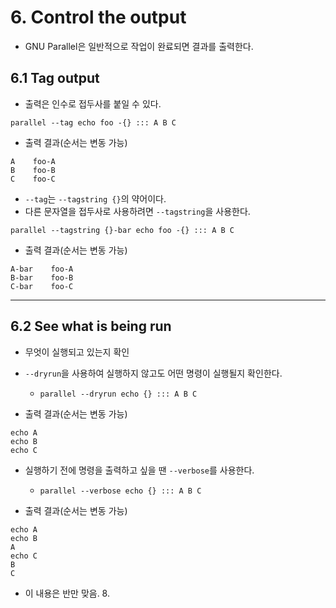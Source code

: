 # 6. Control the output
- GNU Parallel은 일반적으로 작업이 완료되면 결과를 출력한다.
## 6.1 Tag output
- 출력은 인수로 접두사를 붙일 수 있다.

`parallel --tag echo foo -{} ::: A B C`

- 출력 결과(순서는 변동 가능)
```
A    foo-A
B    foo-B
C    foo-C
```

- `--tag`는 `--tagstring {}`의 약어이다.
- 다른 문자열을 접두사로 사용하려면 `--tagstring`을 사용한다.

`parallel --tagstring {}-bar echo foo -{} ::: A B C`

- 출력 결과(순서는 변동 가능)
```
A-bar    foo-A
B-bar    foo-B
C-bar    foo-C
```

---

## 6.2 See what is being run
- 무엇이 실행되고 있는지 확인

- `--dryrun`을 사용하여 실행하지 않고도 어떤 명령이 실행될지 확인한다.
	- `parallel --dryrun echo {} ::: A B C`

- 출력 결과(순서는 변동 가능)
```
echo A
echo B
echo C
```

- 실행하기 전에 명령을 출력하고 싶을 땐 `--verbose`를 사용한다.
	- `parallel --verbose echo {} ::: A B C`

- 출력 결과(순서는 변동 가능)
```
echo A
echo B
A
echo C
B
C
```

- 이 내용은 반만 맞음. 8.